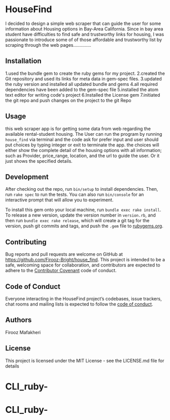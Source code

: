 # HouseFind

 I decided to design a simple web scraper that can guide the user for some information about Housing options in Bay-Area California. Since in bay area student have difficulties to find safe and trustworthy links for housing, I was passionate to introduce some of of those affordable  and trustworthy list by scraping through the web pages..............


## Installation

  1.used the bundle gem to create the ruby gems for my project.
  2.created the Git repository and used its links for  meta data in gem-spec files.
  3.updated the ruby version and installed all updated bundle and gems
  4.all required dependencies have been added to the gem-spec file
  5.installed the atom text editor for writing  code's project
  6.Installed the License gem
  7.initiated the git repo and  push changes on the project to the git Repo

## Usage
 this web scraper app is for getting some data from web regarding the available rental-student housing.
 The User can run the program by running `house_find` via terminal and the code ask for prefer  input and user should put choices by typing integer or exit to terminate the app.
 the choices will either show the complete detail of the housing options with all information; such as Provider, price_range, location, and the url to guide the user. Or it just shows the specified details.


## Development

After checking out the repo, run `bin/setup` to install dependencies. Then, run `rake spec` to run the tests. You can also run `bin/console` for an interactive prompt that will allow you to experiment.

To install this gem onto your local machine, run `bundle exec rake install`. To release a new version, update the version number in `version.rb`, and then run `bundle exec rake release`, which will create a git tag for the version, push git commits and tags, and push the `.gem` file to [rubygems.org](https://rubygems.org).

## Contributing

Bug reports and pull requests are welcome on GitHub at https://github.com/Firooz-Bright/house_find. This project is intended to be a safe, welcoming space for collaboration, and contributors are expected to adhere to the [Contributor Covenant](http://contributor-covenant.org) code of conduct.

## Code of Conduct
Everyone interacting in the HouseFind project’s codebases, issue trackers, chat rooms and mailing lists is expected to follow the [code of conduct](https://github.com/Firooz-Bright/house_find/blob/master/CODE_OF_CONDUCT.md).

## Authors

 Firooz Mafakheri

## License

This project is licensed under the MIT License - see the LICENSE.md file for details
# CLI_ruby-
# CLI_ruby-

